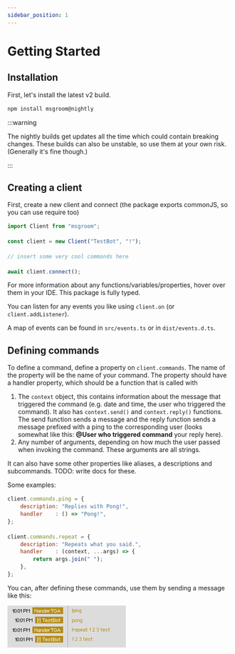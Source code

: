 ```yaml
---
sidebar_position: 1
---
```


# Getting Started

## Installation

First, let's install the latest v2 build.

```bash npm2yarn
npm install msgroom@nightly
```

:::warning

The nightly builds get updates all the time which could contain breaking changes.
These builds can also be unstable, so use them at your own risk.
(Generally it's fine though.)

:::

## Creating a client

First, create a new client and connect
(the package exports commonJS, so you can use require too)

```js
import Client from "msgroom";

const client = new Client("TestBot", "!");

// insert some very cool commands here

await client.connect();
```

For more information about any functions/variables/properties,
hover over them in your IDE.
This package is fully typed.

You can listen for any events you like using `client.on` (or `client.addListener`).

A map of events can be found in `src/events.ts` or in `dist/events.d.ts`.

## Defining commands

To define a command, define a property on `client.commands`.
The name of the property will be the name of your command.
The property should have a handler property, which should be a function that is called with

1. The `context` object, this contains information about the message that triggered the command (e.g. date and time, the user who triggered the command). It also has `context.send()` and `context.reply()` functions. The send function sends a message and the reply function sends a message prefixed with a ping to the corresponding user (looks somewhat like this: **@User who triggered command** your reply here).
2. Any number of arguments, depending on how much the user passed when invoking the command. These arguments are all strings.

It can also have some other properties like aliases, a descriptions and subcommands.
TODO: write docs for these.

Some examples:

```js
client.commands.ping = {
    description: "Replies with Pong!",
    handler    : () => "Pong!",
};

client.commands.repeat = {
    description: "Repeats what you said.",
    handler    : (context, ...args) => {
        return args.join(" ");
    },
};
```

You can, after defining these commands, use them by sending a message like this:

![example command usage](https://github.com/NanderTGA/msgroom-orm/blob/master/example%20command%20usage.png?raw=true)
